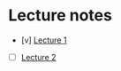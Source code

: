 # Lecture notes
- [v] [Lecture 1](notes/learning-courses/Stanford%20CS224N%20—%20Natural%20Language%20Processing%20with%20Deep%20Learning/Lecture%201.md)
- [ ] [Lecture 2](notes/learning-courses/Stanford%20CS224N%20—%20Natural%20Language%20Processing%20with%20Deep%20Learning/Lecture%202.md)